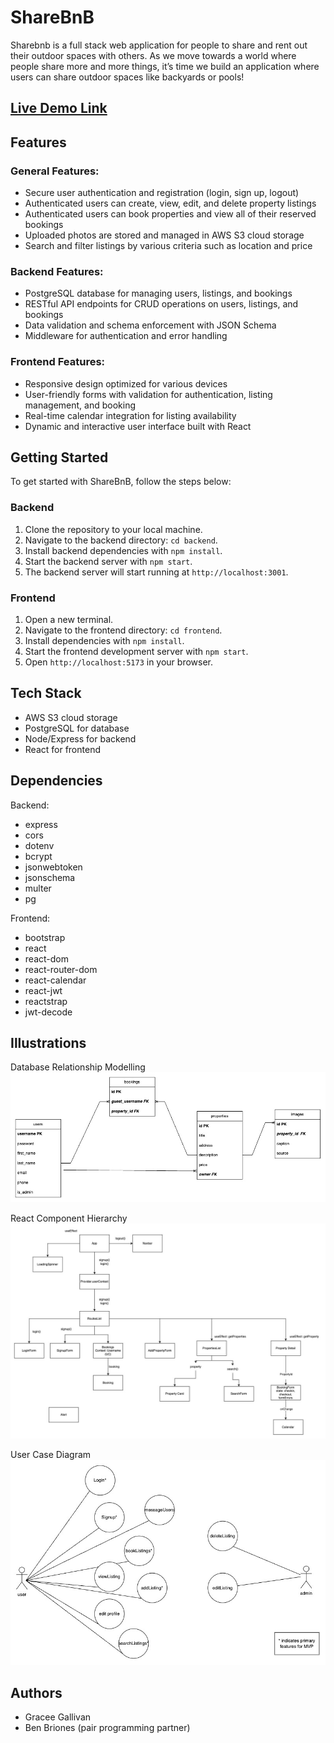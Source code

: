 # ShareBnB
Sharebnb is a full stack web application for people to share and rent out their outdoor spaces with others. As we move towards a world where people share more and more things, it’s time we build an application where users can share outdoor spaces like backyards or pools!

## [Live Demo Link]()


## Features

### General Features:
- Secure user authentication and registration (login, sign up, logout)
- Authenticated users can create, view, edit, and delete property listings
- Authenticated users can book properties and view all of their reserved bookings
- Uploaded photos are stored and managed in AWS S3 cloud storage
- Search and filter listings by various criteria such as location and price

### Backend Features:
- PostgreSQL database for managing users, listings, and bookings
- RESTful API endpoints for CRUD operations on users, listings, and bookings
- Data validation and schema enforcement with JSON Schema
- Middleware for authentication and error handling

### Frontend Features:
- Responsive design optimized for various devices
- User-friendly forms with validation for authentication, listing management, and booking
- Real-time calendar integration for listing availability
- Dynamic and interactive user interface built with React


## Getting Started
To get started with ShareBnB, follow the steps below:

### Backend
1. Clone the repository to your local machine.
2. Navigate to the backend directory: `cd backend`.
3. Install backend dependencies with `npm install`.
4. Start the backend server with `npm start`.
5. The backend server will start running at `http://localhost:3001`.

### Frontend
1. Open a new terminal.
2. Navigate to the frontend directory: `cd frontend`.
3. Install dependencies with `npm install`.
4. Start the frontend development server with `npm start`.
5. Open `http://localhost:5173` in your browser.


## Tech Stack
- AWS S3 cloud storage
- PostgreSQL for database
- Node/Express for backend
- React for frontend


## Dependencies
Backend:
* express
* cors
* dotenv
* bcrypt
* jsonwebtoken
* jsonschema
* multer
* pg

Frontend:
* bootstrap
* react
* react-dom
* react-router-dom
* react-calendar
* react-jwt
* reactstrap
* jwt-decode


## Illustrations

Database Relationship Modelling
![ShareBnB Database Relationship Models](frontend/public/sharebnb-DB-modelling.jpg)

React Component Hierarchy
![ShareBnB React Component Hierarchy](frontend/public/sharebnb-React_Component_Diagram.jpg)

User Case Diagram
![ShareBnB User Case Diagram](frontend/public/sharebnb-Usercase_Diagram.jpg)


## Authors
- Gracee Gallivan
- Ben Briones (pair programming partner)
